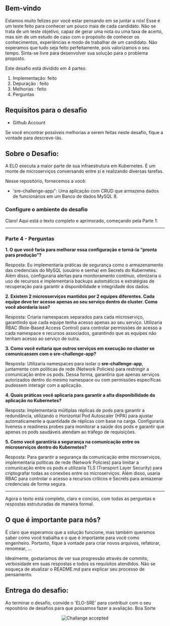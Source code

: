
## Bem-vindo

Estamos muito felizes por você estar pensando em se juntar a nós! Esse é um teste feito para conhecer um pouco mais de cada candidato. Não se trata de um teste objetivo, capaz de gerar uma nota ou uma taxa de acerto, mas sim de um estudo de caso com o propósito de conhecer os conhecimentos, experiências e modo de trabalhar de um candidato. Não experamos que tudo seja feito perfeitamente, pois valorizamos o seu tempo. Sinta-se livre para desenvolver sua solução para o problema proposto.

Este desafio está dividido em 4 partes:

1. Implementação: feito
2. Depuração : feito
3. Melhorias : feito
4. Perguntas

## Requisitos para o desafio

- Github Account

Se você encontrar possíveis melhorias a serem feitas neste desafio, fique a vontade para descreve-lás.

## Sobre o Desafio:

A ELO executa a maior parte de sua infraestrutura em Kubernetes. É um monte de microserviços conversando entre si e realizando diversas tarefas.

Nesse repositório, fornecemos a você:

- 'sre-challenge-app/': Uma aplicação com CRUD que armazena dados de funcionários em um Banco de dados MySQL 8.

### Configure o ambiente do desafio

Claro! Aqui está o texto completo e aprimorado, começando pela Parte 1:

---

### Parte 4 - Perguntas

**1. O que você faria para melhorar essa configuração e torná-la “pronta para produção”?**

Resposta: Eu implementaria práticas de segurança como o armazenamento das credenciais do MySQL (usuário e senha) em Secrets do Kubernetes. Além disso, configuraria alertas para monitoramento contínuo, otimizaria o uso de recursos e implementaria backups automáticos e estratégias de recuperação para garantir a disponibilidade e integridade dos dados.

**2. Existem 2 microsserviços mantidos por 2 equipes diferentes. Cada equipe deve ter acesso apenas ao seu serviço dentro do cluster. Como você abordaria isso?**

Resposta: Criaria namespaces separados para cada microserviço, garantindo que cada equipe tenha acesso apenas ao seu serviço. Utilizaria RBAC (Role-Based Access Control) para controlar permissões de acesso a cada namespace e recursos associados, garantindo que as equipes não tenham acesso ao serviço de outra.

**3. Como você evitaria que outros serviços em execução no cluster se comunicassem com o sre-challenge-app?**

Resposta: Utilizaria namespaces para isolar o **sre-challenge-app**, juntamente com políticas de rede (Network Policies) para restringir a comunicação entre os pods. Dessa forma, garantiria que apenas serviços autorizados dentro do mesmo namespace ou com permissões específicas pudessem interagir com a aplicação.

**4. Quais práticas você aplicaria para garantir a alta disponibilidade da aplicação no Kubernetes?**

Resposta: Implementaria múltiplas réplicas de pods para garantir a redundância, utilizando o Horizontal Pod Autoscaler (HPA) para ajustar automaticamente a quantidade de réplicas com base na carga. Configuraria liveness e readiness probes para monitorar a saúde dos pods e garantir que apenas os pods saudáveis atendam ao tráfego de requisições.

**5. Como você garantiria a segurança na comunicação entre os microserviços dentro do Kubernetes?**

Resposta: Para garantir a segurança da comunicação entre microserviços, implementaria políticas de rede (Network Policies) para limitar a comunicação entre os pods e utilizaria TLS (Transport Layer Security) para criptografar todas as conexões entre os microserviços. Além disso, usaria RBAC para controlar o acesso a recursos críticos e Secrets para armazenar credenciais de forma segura.

--- 

Agora o texto está completo, claro e conciso, com todas as perguntas e respostas estruturadas de maneira formal.

## O que é importante para nós?

É claro que esperamos que a solução funcione, mas também queremos saber como você trabalha e o que é importante para você como engenheiro. Portanto, fique à vontade para criar novos arquivos, refatorar, renomear, ...

Idealmente, gostaríamos de ver sua progressão através de commits, verbosidade em suas respostas e todos os requisitos atendidos. Não se esqueça de atualizar o README.md para explicar seu processo de pensamento.

## Entrega do desafio:

Ao terminar o desafio, convide o 'ELO-SRE' para contribuir com o seu repositório de desafios para que possamos fazer a avaliação. Boa Sorte

<p align="center">
  <img src="ca.jpg" alt="Challange accepted" />
</p>
